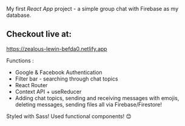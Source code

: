 My first *React App* project - a simple group chat with Firebase as my database. 

## **Checkout live at:**
https://zealous-lewin-befda0.netlify.app

Functions :

* Google & Facebook Authentication
* Filter bar - searching through chat topics
* React Router
* Context API + useReducer
* Adding chat topics, sending and receiving messages with emojis, deleting messages, sending files all via Firebase/Firestore! 

Styled with Sass! Used functional components! 😊





